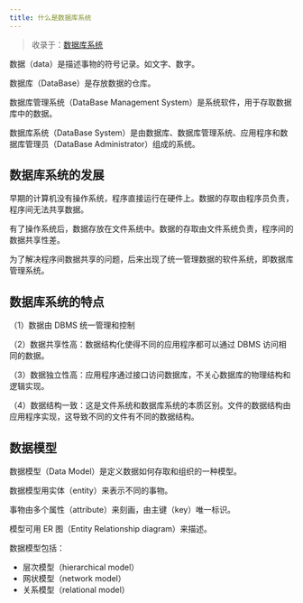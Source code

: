 ```yaml
---
title: 什么是数据库系统
---
```


> 收录于：[数据库系统](/db/)

数据（data）是描述事物的符号记录。如文字、数字。

数据库（DataBase）是存放数据的仓库。

数据库管理系统（DataBase Management System）是系统软件，用于存取数据库中的数据。

数据库系统（DataBase System）是由数据库、数据库管理系统、应用程序和数据库管理员（DataBase Administrator）组成的系统。

## 数据库系统的发展

早期的计算机没有操作系统，程序直接运行在硬件上。数据的存取由程序员负责，程序间无法共享数据。

有了操作系统后，数据存放在文件系统中。数据的存取由文件系统负责，程序间的数据共享性差。

为了解决程序间数据共享的问题，后来出现了统一管理数据的软件系统，即数据库管理系统。

## 数据库系统的特点

（1）数据由 DBMS 统一管理和控制

（2）数据共享性高：数据结构化使得不同的应用程序都可以通过 DBMS 访问相同的数据。

（3）数据独立性高：应用程序通过接口访问数据库，不关心数据库的物理结构和逻辑实现。

（4）数据结构一致：这是文件系统和数据库系统的本质区别。文件的数据结构由应用程序实现，这导致不同的文件有不同的数据结构。

## 数据模型

数据模型（Data Model）是定义数据如何存取和组织的一种模型。

数据模型用实体（entity）来表示不同的事物。

事物由多个属性（attribute）来刻画，由主键（key）唯一标识。

模型可用 ER 图（Entity Relationship diagram）来描述。

数据模型包括：

- 层次模型（hierarchical model）
- 网状模型（network model）
- 关系模型（relational model）